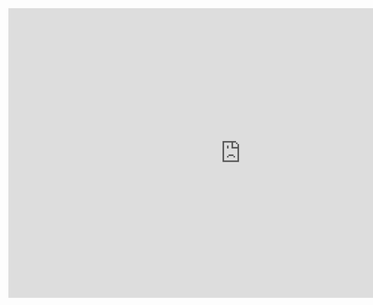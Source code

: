 <iframe width="931" height="582" src="https://www.youtube.com/embed/Wd_x8jr5elM" frameborder="0" allow="accelerometer; autoplay; encrypted-media; gyroscope; picture-in-picture" allowfullscreen></iframe>
